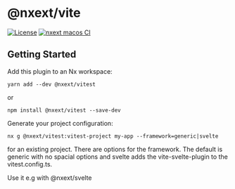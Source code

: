 # @nxext/vite

[![License](https://img.shields.io/npm/l/@nxext/svelte.svg?style=flat-square)]()
[![nxext macos CI](https://github.com/nxext/nx-extensions/workflows/nxext%20macos%20CI/badge.svg)]()

## Getting Started

Add this plugin to an Nx workspace:

```
yarn add --dev @nxext/vitest
```

or

```
npm install @nxext/vitest --save-dev
```

Generate your project configuration:

```
nx g @nxext/vitest:vitest-project my-app --framework=generic|svelte
```

for an existing project. There are options for the framework. The default is generic with no spacial options and svelte adds the vite-svelte-plugin to the vitest.config.ts.

Use it e.g with @nxext/svelte
